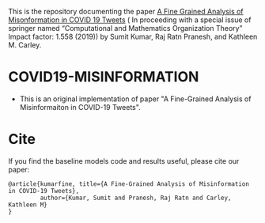 

This is the repository documenting the paper
[A Fine Grained Analysis of Misonformation in COVID 19 Tweets](https://www.cmu.edu/ideas-social-cybersecurity/events/2020papers/raj-and-sumet_paper.pdf) ( In proceeding with a special issue of springer named “Computational and Mathematics Organization Theory” Impact factor: 1.558 (2019))
by Sumit Kumar, Raj Ratn Pranesh, and Kathleen M. Carley.

# COVID19-MISINFORMATION
*  This is an original implementation of paper "A Fine-Grained Analysis of Misinformaiton in COVID-19 Tweets". 
# Cite
If you find the baseline models code and results useful, please cite our paper:
```
@article{kumarfine, title={A Fine-Grained Analysis of Misinformation in COVID-19 Tweets},
         author={Kumar, Sumit and Pranesh, Raj Ratn and Carley, Kathleen M}
}
```

